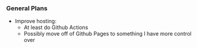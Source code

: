 ### General Plans
- Improve hosting:
	- At least do Github Actions
	- Possibly move off of Github Pages to something I have more control over